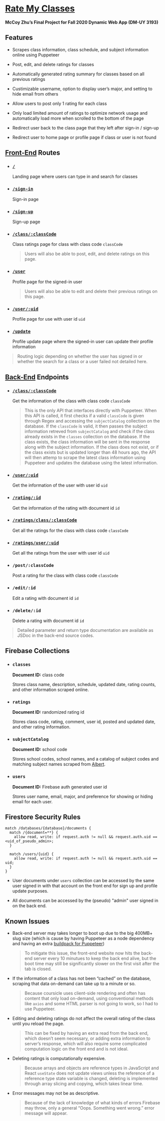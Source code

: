 # [Rate My Classes](https://unruffled-bose-857315.netlify.app/)

**McCoy Zhu’s Final Project for Fall 2020 Dynamic Web App (DM-UY 3193)**

## Features

- Scrapes class information, class schedule, and subject information online using Puppeteer

- Post, edit, and delete ratings for classes

- Automatically generated rating summary for classes based on all previous ratings

- Custimizable username, option to display user’s major, and setting to hide email from others

- Allow users to post only 1 rating for each class

- Only load limited amount of ratings to optimize network usage and automatically load more when scrolled to the bottom of the page

- Redirect user back to the class page that they left after sign-in / sign-up

- Redirect user to home page or profile page if class or user is not found

## [Front-End](https://unruffled-bose-857315.netlify.app/) Routes

- ### [`/`](https://unruffled-bose-857315.netlify.app/)

  Landing page where users can type in and search for classes

- ### [`/sign-in`](https://unruffled-bose-857315.netlify.app/sign-in)

  Sign-in page

- ### [`/sign-up`](https://unruffled-bose-857315.netlify.app/sign-up)

  Sign-up page

- ### [`/class/:classCode`](https://unruffled-bose-857315.netlify.app/class/DM-UY%203193)

  Class ratings page for class with class code `classCode`

  > Users will also be able to post, edit, and delete ratings on this page.

- ### [`/user`](https://unruffled-bose-857315.netlify.app/user)

  Profile page for the signed-in user

  > Users will also be able to edit and delete their previous ratings on this page.

- ### [`/user/:uid`](https://unruffled-bose-857315.netlify.app/user/KExgbP55G9aZqDpMSpIhERU87H52)

  Profile page for use with user id `uid`

- ### [`/update`](https://unruffled-bose-857315.netlify.app/update)

  Profile update page where the signed-in user can update their profile information

> Routing logic depending on whether the user has signed in or whether the search for a class or a user failed not detailed here.

## [Back-End](https://stark-basin-35300.herokuapp.com/) Endpoints

- ### [`/class/:classCode`](https://stark-basin-35300.herokuapp.com/class/DM-UY%203193)

  Get the information of the class with class code `classCode`

  > This is the only API that interfaces directly with Puppeteer. When this API is called, it first checks if a valid `classCode` is given through Regex and accessing the `subjectCatalog` collection on the database. If the `classCode` is valid, it then passes the subject information retreved from `subjectCatalog` and check if the class already exists in the `classes` collection on the database. If the class exists, the class information will be sent in the response along with the subject information. If the class does not exist, or if the class exists but is updated longer than 48 hours ago, the API will then attemp to scrape the latest class information using Puppeteer and updates the database using the latest information.

- ### [`/user/:uid`](https://stark-basin-35300.herokuapp.com/user/KExgbP55G9aZqDpMSpIhERU87H52)

  Get the information of the user with user id `uid`

- ### [`/rating/:id`](https://stark-basin-35300.herokuapp.com/rating/09fvEPSzf4XLdPdWie6y)

  Get the information of the rating with document id `id`

- ### [`/ratings/class/:classCode`](https://stark-basin-35300.herokuapp.com/ratings/class/DM-UY%203193)

  Get all the ratings for the class with class code `classCode`

- ### [`/ratings/user/:uid`](https://stark-basin-35300.herokuapp.com/ratings/user/KExgbP55G9aZqDpMSpIhERU87H52)

  Get all the ratings from the user with user id `uid`

- ### `/post/:classCode`

  Post a rating for the class with class code `classCode`

- ### `/edit/:id`

  Edit a rating with document id `id`

- ### `/delete/:id`

  Delete a rating with document id `id`

> Detailed parameter and return type documentation are available as JSDoc in the back-end source codes.

## Firebase Collections

- ### `classes`

  **Document ID:** class code

  Stores class name, description, schedule, updated date, rating counts, and other information scraped online.

- ### `ratings`

  **Document ID:** randomized rating id

  Stores class code, rating, comment, user id, posted and updated date, and other rating information.

- ### `subjectCatalog`

  **Document ID:** school code

  Stores school codes, school names, and a catalog of subject codes and matching subject names scraped from [Albert](https://sis.nyu.edu).

- ### `users`

  **Document ID:** Firebase auth generated user id

  Stores user name, email, major, and preference for showing or hiding email for each user.

## Firestore Security Rules

```
match /databases/{database}/documents {
  match /{document=**} {
    allow read, write: if request.auth != null && request.auth.uid == <uid_of_pseudo_admin>;
  }

  match /users/{uid} {
    allow read, write: if request.auth != null && request.auth.uid == uid;
  }
}
```

- User documents under `users` collection can be accessed by the same user signed in with that account on the front end for sign up and profile update purposes.

- All documents can be accessed by the (pseudo) "admin" user signed in on the back end.

## Known Issues

- Back-end server may takes longer to boot up due to the big 400MB+ slug size (which is cause by having Puppeteer as a node dependency and having an extra [buildpack for Puppeteer](https://github.com/jontewks/puppeteer-heroku-buildpack))

  > To mitigate this issue, the front-end website now hits the back-end server every 10 minutues to keep the back end alive, but the boot time may still be significantly slower on the first visit after the tab is closed.

- If the information of a class has not been “cached” on the database, scraping that data on-demand can take up to a minute or so.

  > Because coursicle uses client-side rendering and often has content that only load on-demand, using conventional methods like `axios` and some HTML parser is not going to work, so I had to use Puppeteer.

- Editing and deleting ratings do not affect the overall rating of the class until you reload the page.

  > This can be fixed by having an extra read from the back end, which doesn’t seem necessary, or adding extra information to server’s response, which will also require some complicated computation logic on the front end and is not ideal.

- Deleting ratings is computationally expensive.

  > Because arrays and objects are reference types in JavaScript and React `useState` does not update views unless the reference of a reference type state variable is changed, deleting is implemented through array slicing and copying, which takes linear time.

- Error messages may not be as descriptive.

  > Because of the lack of knowledge of what kinds of errors Firebase may throw, only a general “Oops. Something went wrong.” error message will appear.
